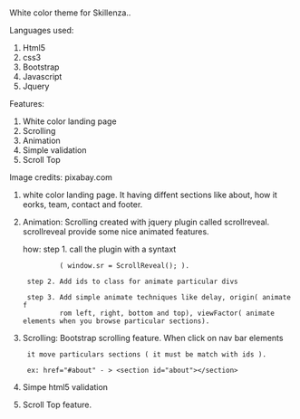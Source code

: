 #
White color theme for Skillenza..

Languages used: 

1. Html5
2. css3
3. Bootstrap
4. Javascript
5. Jquery

Features:

1. White color landing page
2. Scrolling
3. Animation
4. Simple validation
5. Scroll Top


Image credits: pixabay.com

1. white color landing page. It having diffent sections like about, how it eorks, team, contact and footer.

2. Animation: Scrolling created with jquery plugin called scrollreveal.
   scrollreveal provide some nice animated features.

   how: step 1. call the plugin with a syntaxt

                ( window.sr = ScrollReveal(); ).

        step 2. Add ids to class for animate particular divs

        step 3. Add simple animate techniques like delay, origin( animate  f
                rom left, right, bottom and top), viewFactor( animate elements when you browse particular sections).

3. Scrolling: Bootstrap scrolling feature. When click on nav bar elements  
        
        it move particulars sections ( it must be match with ids ).

        ex: href="#about" - > <section id="about"></section> 

5. Simpe html5 validation

6. Scroll Top feature.
   
         





